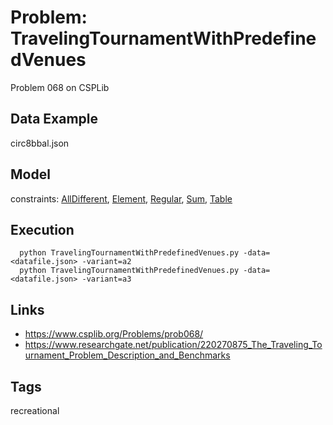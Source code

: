 # Problem: TravelingTournamentWithPredefinedVenues

Problem 068 on CSPLib

## Data Example
  circ8bbal.json

## Model
  constraints: [AllDifferent](https://pycsp.org/documentation/constraints/AllDifferent), [Element](https://pycsp.org/documentation/constraints/Element), [Regular](https://pycsp.org/documentation/constraints/Regular), [Sum](https://pycsp.org/documentation/constraints/Sum), [Table](https://pycsp.org/documentation/constraints/Table)

## Execution
```
  python TravelingTournamentWithPredefinedVenues.py -data=<datafile.json> -variant=a2
  python TravelingTournamentWithPredefinedVenues.py -data=<datafile.json> -variant=a3
```

## Links
  - https://www.csplib.org/Problems/prob068/
  - https://www.researchgate.net/publication/220270875_The_Traveling_Tournament_Problem_Description_and_Benchmarks

## Tags
  recreational
